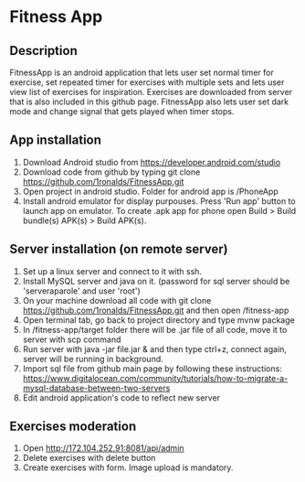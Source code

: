 # Fitness App

## Description
FitnessApp is an android application that lets user set normal timer for exercise, set repeated timer for exercises with 
multiple sets and lets user view list of exercises for inspiration. Exercises are downloaded from server that is also
included in this github page. FitnessApp also lets user set dark mode and change signal that gets played when timer stops.

## App installation
1) Download Android studio from https://developer.android.com/studio
2) Download code from github by typing git clone https://github.com/1ronalds/FitnessApp.git
3) Open project in android studio. Folder for android app is /PhoneApp
4) Install android emulator for display purpouses. Press 'Run app' button to launch app on emulator.
To create .apk app for phone open Build > Build bundle(s) APK(s) > Build APK(s).

## Server installation (on remote server)
1) Set up a linux server and connect to it with ssh.
2) Install MySQL server and java on it. (password for sql server should be 'serveraparole' and user 'root')
3) On your machine download all code with git clone https://github.com/1ronalds/FitnessApp.git and then open /fitness-app
4) Open terminal tab, go back to project directory and type mvnw package
5) In /fitness-app/target folder there will be .jar file of all code, move it to server with scp command
6) Run server with java -jar file.jar & and then type ctrl+z, connect again, server will be running in background.
7) Import sql file from github main page by following these instructions:
https://www.digitalocean.com/community/tutorials/how-to-migrate-a-mysql-database-between-two-servers
8) Edit android application's code to reflect new server


## Exercises moderation
1) Open http://172.104.252.91:8081/api/admin
2) Delete exercises with delete button
3) Create exercises with form. Image upload is mandatory.
